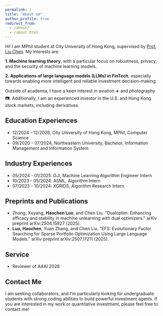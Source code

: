 ```yaml
---
permalink: /
title: "About me"
author_profile: true
redirect_from: 
  - /about/
  - /about.html
---
```


Hi! I am MPhil student at City University of Hong Kong, supervised by [Prof. Liu Chen](https://liuchen1993.cn/). My interests are: 

**1. Machine learning theory**, with a particular focus on robustness, privacy, and the security of machine learning models.

**2. Applications of large language models (LLMs) in FinTech**, especially towards enabling more intelligent and reliable investment decision-making.

Outside of academia, I have a keen interest in aviation ✈️ and photography 📷. Additionally, I am an experienced investor in the U.S. and Hong Kong stock markets, including derivatives.

## Education Experiences
- 12/2024 - 12/2026, City University of Hong Kong, MPhil, Computer Science
- 09/2020 - 07/2024, Northeastern University, Bachelor, Information Management and Information System

## Industry Experiences
* 05/2024 - 01/2025: DJI, Machine Learning Algorithm Engineer Intern
* 10/2023 - 05/2024: ASML, Algorithm Intern
* 07/2023 - 10/2024: XGRIDS, Algorithm Research Intern

## Preprints and Publications

* Zhong, Xuyang, **Haochen Luo**, and Chen Liu. "Dualoptim: Enhancing efficacy and stability in machine unlearning with dual optimizers." arXiv preprint arXiv:2504.15827 (2025).
* **Luo, Haochen**, Yuan Zhang, and Chen Liu. "EFS: Evolutionary Factor Searching for Sparse Portfolio Optimization Using Large Language Models." arXiv preprint arXiv:2507.17211 (2025).

## Service

* Reviewer of AAAI 2026

## Contact Me

I am seeking collaborators, and I'm particularly looking for undergraduate students with strong coding abilities to build powerful investment agents. If you are interested in my work or quantitative investment, please feel free to contact me! 

<script type="text/javascript" id="mapmyvisitors" src="//mapmyvisitors.com/map.js?d=Ny8sf99fBB0N-Rh82wlTJKSCbRAIeDTZY5m7kZq-oGo&cl=ffffff&w=a"></script>
